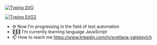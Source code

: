 [![Typing SVG](https://readme-typing-svg.herokuapp.com?color=%2336BCF7&lines=Hi,there+I'm+Sveta)](https://git.io/typing-svg)


[![Typing SVG2](https://readme-typing-svg.herokuapp.com?color=%2336BCF7&lines=QA+Engineer)](https://git.io/typing-svg)

- ⚙️ Now I'm progressing in the field of test automation
- 👩🏻‍💻 I’m currently learning language JavaScript
- 📫 How to reach me https://www.linkedin.com/in/svetlana-yatskevich


